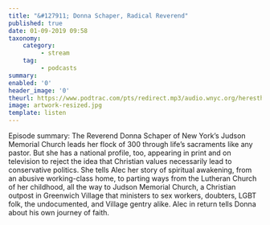 ```yaml
---
title: "&#127911; Donna Schaper, Radical Reverend"
published: true
date: 01-09-2019 09:58
taxonomy:
    category:
         - stream
    tag:
         - podcasts
summary:
enabled: '0'
header_image: '0'
theurl: https://www.podtrac.com/pts/redirect.mp3/audio.wnyc.org/heresthething/heresthething082019_schaperpod.mp3
image: artwork-resized.jpg
template: listen
---
```

 
Episode summary: The Reverend Donna Schaper of New York’s Judson Memorial Church leads her flock of 300 through life’s sacraments like any pastor. But she has a national profile, too, appearing in print and on television to reject the idea that Christian values necessarily lead to conservative politics. She tells Alec her story of spiritual awakening, from an abusive working-class home, to parting ways from the Lutheran Church of her childhood, all the way to Judson Memorial Church, a Christian outpost in Greenwich Village that ministers to sex workers, doubters, LGBT folk, the undocumented, and Village gentry alike. Alec in return tells Donna about his own journey of faith.
